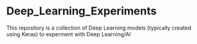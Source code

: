 # Deep_Learning_Experiments

This repository is a collection of Deep Learning models (typically created using Keras) to experment with Deep Learning/AI 
